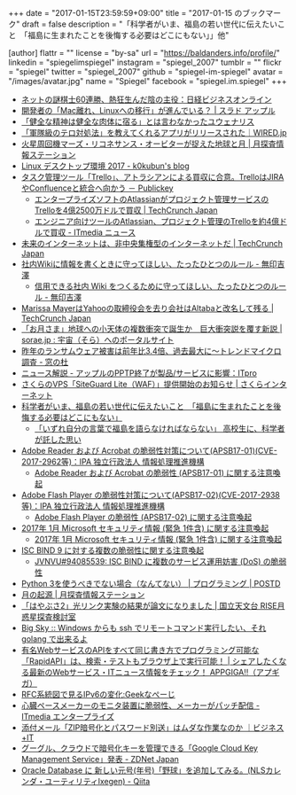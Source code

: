+++
date = "2017-01-15T23:59:59+09:00"
title = "2017-01-15 のブックマーク"
draft = false
description = "「科学者がいま、福島の若い世代に伝えたいこと　「福島に生まれたことを後悔する必要はどこにもない」」他"

[author]
  flattr = ""
  license = "by-sa"
  url = "https://baldanders.info/profile/"
  linkedin = "spiegelimspiegel"
  instagram = "spiegel_2007"
  tumblr = ""
  flickr = "spiegel"
  twitter = "spiegel_2007"
  github = "spiegel-im-spiegel"
  avatar = "/images/avatar.jpg"
  name = "Spiegel"
  facebook = "spiegel.im.spiegel"
+++

- [ネットの謎棋士60連勝、熱狂生んだ陰の主役：日経ビジネスオンライン](http://business.nikkeibp.co.jp/atcl/opinion/15/221102/010500382/?rt=nocnt)
- [開発者の「Mac離れ、Linuxへの移行」が進んでいる？ | スラド アップル](https://apple.srad.jp/story/17/01/05/0828228/)
- [「健全な精神は健全な肉体に宿る」とは言わなかったユウェナリス](http://www.geocities.jp/hgonzaemon/intro_juvenal_intro.html)
- [「軍隊級のテロ対処法」を教えてくれるアプリがリリースされた｜WIRED.jp](http://wired.jp/2017/01/05/citizenaid-app/)
- [火星周回機マーズ・リコネサンス・オービターが捉えた地球と月 | 月探査情報ステーション](http://moonstation.jp/blog/marsexp/mro/mro-captures-earth-and-the-moon-from-martian-orbit)
- [Linux デスクトップ環境 2017 - k0kubun's blog](http://k0kubun.hatenablog.com/entry/linux-desktop-2017)
- [タスク管理ツール「Trello」、アトラシアンによる買収に合意。TrelloはJIRAやConfluenceと統合へ向かう － Publickey](http://www.publickey1.jp/blog/17/trellotrellojiraconfluence.html)
    - [エンタープライズソフトのAtlassianがプロジェクト管理サービスのTrelloを4億2500万ドルで買収 | TechCrunch Japan](http://jp.techcrunch.com/2017/01/10/20170109atlassian-acquires-trello/)
    - [エンジニア向けツールのAtlassian、プロジェクト管理のTrelloを約4億ドルで買収 - ITmedia ニュース](http://www.itmedia.co.jp/news/articles/1701/10/news051.html)
- [未来のインターネットは、非中央集権型のインターネットだ | TechCrunch Japan](http://jp.techcrunch.com/2017/01/10/20170108the-future-is-a-decentralized-internet/)
- [社内Wikiに情報を書くときに守ってほしい、たったひとつのルール - 無印吉澤](http://muziyoshiz.hatenablog.com/entry/2016/04/25/015644)
    - [信用できる社内 Wiki をつくるために守ってほしい、たったひとつのルール - 無印吉澤](http://muziyoshiz.hatenablog.com/entry/2017/01/10/074713)
- [Marissa MayerはYahooの取締役会を去り会社はAltabaと改名して残る | TechCrunch Japan](http://jp.techcrunch.com/2017/01/10/20170109marissa-mayer-resigning-from-yahoo-board-as-company-renames-itself-altaba/)
- [「お月さま」地球への小天体の複数衝突で誕生か　巨大衝突説を覆す新説 | sorae.jp : 宇宙（そら）へのポータルサイト](http://sorae.jp/030201/2017_01_11_moon.html)
- [昨年のランサムウェア被害は前年比3.4倍、過去最大に～トレンドマイクロ調査 - 窓の杜](http://forest.watch.impress.co.jp/docs/news/1038510.html)
- [ニュース解説 - アップルのPPTP終了が製品/サービスに影響：ITpro](http://itpro.nikkeibp.co.jp/atcl/column/14/346926/122000744/?rt=nocnt)
- [さくらのVPS「SiteGuard Lite（WAF）」提供開始のお知らせ | さくらインターネット](https://www.sakura.ad.jp/news/sakurainfo/newsentry.php?id=1501)
- [科学者がいま、福島の若い世代に伝えたいこと　「福島に生まれたことを後悔する必要はどこにもない」](https://www.buzzfeed.com/satoruishido/hayano-san-01)
    - [「いずれ自分の言葉で福島を語らなければならない」 高校生に、科学者が託した思い](https://www.buzzfeed.com/satoruishido/hayano-san-02)
- [Adobe Reader および Acrobat の脆弱性対策について(APSB17-01)(CVE-2017-2962等)：IPA 独立行政法人 情報処理推進機構](http://www.ipa.go.jp/security/ciadr/vul/20170111-adobereader.html)
    - [Adobe Reader および Acrobat の脆弱性 (APSB17-01) に関する注意喚起](http://www.jpcert.or.jp/at/2017/at170001.html)
- [Adobe Flash Player の脆弱性対策について(APSB17-02)(CVE-2017-2938等)：IPA 独立行政法人 情報処理推進機構](http://www.ipa.go.jp/security/ciadr/vul/20170111-adobeflashplayer.html)
    - [Adobe Flash Player の脆弱性 (APSB17-02) に関する注意喚起](http://www.jpcert.or.jp/at/2017/at170002.html)
- [2017年 1月 Microsoft セキュリティ情報 (緊急 1件含) に関する注意喚起](http://www.jpcert.or.jp/at/2017/at170003.html)
    - [2017年 1月 Microsoft セキュリティ情報 (緊急 1件含) に関する注意喚起](http://www.jpcert.or.jp/at/2017/at170003.html)
- [ISC BIND 9 に対する複数の脆弱性に関する注意喚起](https://www.jpcert.or.jp/at/2017/at170004.html)
    - [JVNVU#94085539: ISC BIND に複数のサービス運用妨害 (DoS) の脆弱性](http://jvn.jp/vu/JVNVU94085539/)
- [Python 3を使うべきでない場合（なんてない） | プログラミング | POSTD](http://postd.cc/case-python-3/)
- [月の起源 | 月探査情報ステーション](http://moonstation.jp/discover/science/origin)
- [「はやぶさ2」光リンク実験の結果が論文になりました | 国立天文台 RISE月惑星探査検討室](http://www.miz.nao.ac.jp/rise/content/news/topic_20170110)
- [Big Sky :: Windows からも ssh でリモートコマンド実行したい、それ golang で出来るよ](http://mattn.kaoriya.net/software/lang/go/20170111165324.htm)
- [有名WebサービスのAPIをすべて同じ書き方でプログラミング可能な「RapidAPI」は、検索・テストもブラウザ上で実行可能！ | シェアしたくなる最新のWebサービス・ITニュース情報をチェック！ APPGIGA!!（アプギガ）](http://plus.appgiga.jp/masatolan/2017/01/11/57484/)
- [RFC系統図で見るIPv6の変化:Geekなぺーじ](http://www.geekpage.jp/blog/?id=2017-1-12-1)
- [心臓ペースメーカーのモニタ装置に脆弱性、メーカーがパッチ配信 - ITmedia エンタープライズ](http://www.itmedia.co.jp/enterprise/articles/1701/11/news065.html)
- [添付メール「ZIP暗号化とパスワード別送」はムダな作業なのか ｜ビジネス+IT](http://www.sbbit.jp/article/cont1/33116)
- [グーグル、クラウドで暗号化キーを管理できる「Google Cloud Key Management Service」発表 - ZDNet Japan](http://japan.zdnet.com/article/35094869/)
- [Oracle Database に 新しい元号(年号)「野球」を追加してみる。(NLSカレンダ・ユーティリティlxegen) - Qiita](http://qiita.com/ora_gonsuke777/items/dc21ee3f2abf718098b9)
